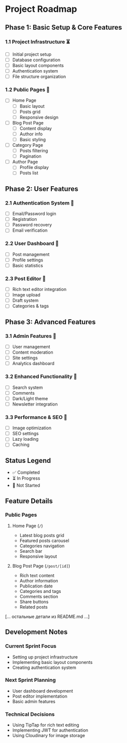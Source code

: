# Project Roadmap

## Phase 1: Basic Setup & Core Features

### 1.1 Project Infrastructure ⏳
- [ ] Initial project setup
- [ ] Database configuration
- [ ] Basic layout components
- [ ] Authentication system
- [ ] File structure organization

### 1.2 Public Pages 🔲
- [ ] Home Page
  - [ ] Basic layout
  - [ ] Posts grid
  - [ ] Responsive design
- [ ] Blog Post Page
  - [ ] Content display
  - [ ] Author info
  - [ ] Basic styling
- [ ] Category Page
  - [ ] Posts filtering
  - [ ] Pagination
- [ ] Author Page
  - [ ] Profile display
  - [ ] Posts list

## Phase 2: User Features

### 2.1 Authentication System 🔲
- [ ] Email/Password login
- [ ] Registration
- [ ] Password recovery
- [ ] Email verification

### 2.2 User Dashboard 🔲
- [ ] Post management
- [ ] Profile settings
- [ ] Basic statistics

### 2.3 Post Editor 🔲
- [ ] Rich text editor integration
- [ ] Image upload
- [ ] Draft system
- [ ] Categories & tags

## Phase 3: Advanced Features

### 3.1 Admin Features 🔲
- [ ] User management
- [ ] Content moderation
- [ ] Site settings
- [ ] Analytics dashboard

### 3.2 Enhanced Functionality 🔲
- [ ] Search system
- [ ] Comments
- [ ] Dark/Light theme
- [ ] Newsletter integration

### 3.3 Performance & SEO 🔲
- [ ] Image optimization
- [ ] SEO settings
- [ ] Lazy loading
- [ ] Caching

## Status Legend
- ✅ Completed
- ⏳ In Progress
- 🔲 Not Started

## Feature Details

### Public Pages

1. Home Page (`/`)
   - Latest blog posts grid
   - Featured posts carousel
   - Categories navigation
   - Search bar
   - Responsive layout

2. Blog Post Page (`/post/[id]`)
   - Rich text content
   - Author information
   - Publication date
   - Categories and tags
   - Comments section
   - Share buttons
   - Related posts

[... остальные детали из README.md ...]

## Development Notes

### Current Sprint Focus
- Setting up project infrastructure
- Implementing basic layout components
- Creating authentication system

### Next Sprint Planning
- User dashboard development
- Post editor implementation
- Basic admin features

### Technical Decisions
- Using TipTap for rich text editing
- Implementing JWT for authentication
- Using Cloudinary for image storage 